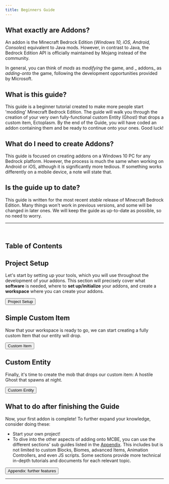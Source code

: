 ```yaml
---
title: Beginners Guide
---
```


## **What exactly are Addons?**

An addon is the Minecraft Bedrock Edition (_Windows 10, iOS, Android, Consoles_) equivalent to Java mods. However, in contrast to Java, the Bedrock Edition API is officially maintained by Mojang instead of the community.

In general, you can think of _mods_ as _modifying_ the game, and _ addons_ as _adding-onto_ the game, following the development opportunities provided by Microsoft.

## **What is this guide?**

This guide is a beginner tutorial created to make more people start 'modding' Minecraft Bedrock Edition. The guide will walk you through the creation of your very own fully-functional custom Entity (Ghost) that drops a custom item, Ectoplasm. By the end of the Guide, you will have coded an addon containing them and be ready to continue onto your ones. Good luck!

## **What do I need to create Addons?**

This guide is focused on creating addons on a Windows 10 PC for any Bedrock platform. However, the process is much the same when working on Android or iOS, although it is significantly more tedious. If something works differently on a mobile device, a note will state that.

## **Is the guide up to date?**

This guide is written for the most recent _stable_ release of Minecraft Bedrock Edition. Many things won't work in previous versions, and some will be changed in later ones. We will keep the guide as up-to-date as possible, so no need to worry.

---

&nbsp;

## Table of Contents

## Project Setup

Let's start by setting up your tools, which you will use throughout the development of your addons. This section will precisely cover what **software** is needed, where to **set up/initialize** your addons, and create a **workspace** where you can create your addons.

<Button color="green">Project Setup</Button>

## Simple Custom Item

Now that your workspace is ready to go, we can start creating a fully custom Item that our entity will drop.

<Button color="green">Custom Item</Button>

## Custom Entity

Finally, it's time to create the mob that drops our custom item: A hostile Ghost that spawns at night.

<Button color="green">Custom Entity</Button>

## What to do after finishing the Guide

Now, your first addon is complete! To further expand your knowledge, consider doing these:

-   Start your own project!
-   To dive into the other aspects of adding onto MCBE, you can use the different sections' sub guides listed in the [Appendix](/guide/appendix). This includes but is not limited to custom Blocks, Biomes, advanced Items, Animation Controllers, and even JS scripts. Some sections provide more technical in-depth tutorials and documents for each relevant topic.

<Button color="green">Appendix: further features</Button>

---
